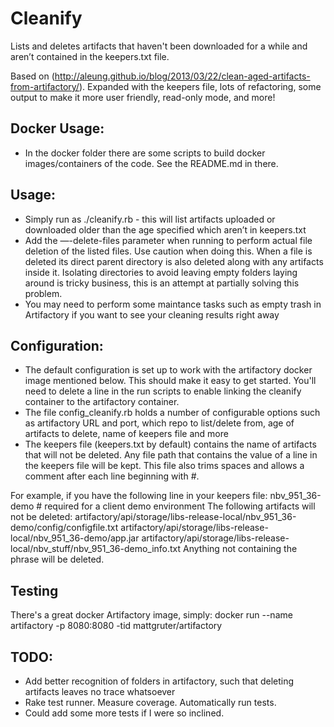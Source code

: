 # Cleanify

Lists and deletes artifacts that haven't been downloaded for a while and aren’t contained in the keepers.txt file.

Based on (http://aleung.github.io/blog/2013/03/22/clean-aged-artifacts-from-artifactory/). Expanded with the keepers file, lots of refactoring, some output to make it more user friendly, read-only mode, and more!

## Docker Usage:
* In the docker folder there are some scripts to build docker images/containers of the code. See the README.md in there.

## Usage:
* Simply run as ./cleanify.rb - this will list artifacts uploaded or downloaded older than the age specified which aren’t in keepers.txt
* Add the —-delete-files parameter when running to perform actual file deletion of the listed files. Use caution when doing this. When a file is deleted its direct parent directory is also deleted along with any artifacts inside it. Isolating directories to avoid leaving empty folders laying around is tricky business, this is an attempt at partially solving this problem. 
* You may need to perform some maintance tasks such as empty trash in Artifactory if you want to see your cleaning results right away

## Configuration:
* The default configuration is set up to work with the artifactory docker image mentioned below. This should make it easy to get started. You'll need to delete a line in the run scripts to enable linking the cleanify container to the artifactory container.
* The file config_cleanify.rb holds a number of configurable options such as artifactory URL and port, which repo to list/delete from, age of artifacts to delete, name of keepers file and more
* The keepers file (keepers.txt by default) contains the name of artifacts that will not be deleted. Any file path that contains the value of a line in the keepers file will be kept. This file also trims spaces and allows a comment after each line beginning with #.

For example, if you have the following line in your keepers file:
nbv_951_36-demo # required for a client demo environment
The following artifacts will not be deleted:
artifactory/api/storage/libs-release-local/nbv_951_36-demo/config/configfile.txt
artifactory/api/storage/libs-release-local/nbv_951_36-demo/app.jar
artifactory/api/storage/libs-release-local/nbv_stuff/nbv_951_36-demo_info.txt
Anything not containing the phrase will be deleted.

## Testing
There's a great docker Artifactory image, simply:
docker run --name artifactory -p 8080:8080 -tid mattgruter/artifactory

## TODO:
* Add better recognition of folders in artifactory, such that deleting artifacts leaves no trace whatsoever
* Rake test runner. Measure coverage. Automatically run tests.
* Could add some more tests if I were so inclined.
